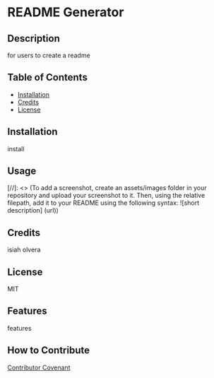 # README Generator

  ## Description
    
  for users to create a readme
   
   ## Table of Contents 
   
   - [Installation](#installation)
   - [Credits](#credits)
   - [License](#license)
   
   ## Installation
   
   install 
   
   ## Usage
   
   [//]: <> (To add a screenshot, create an assets/images folder in your repository and upload your screenshot to it. Then, using the relative filepath, add it to your README using the following syntax: ![short description] (url))
   
   
   ## Credits
   
   isiah olvera
   
   ## License
   
   MIT
   
   ## Features
   
   features
   
   ## How to Contribute
   
   [Contributor Covenant](url)
   
